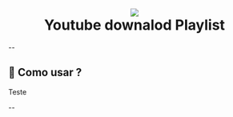 <h1 align="center">
<img src="https://img.shields.io/badge/YouTube-FF0000?style=for-the-badge&logo=youtube&logoColor=white"/><br>Youtube downalod Playlist
</h1>
--

## 💼 Como usar ?

Teste

--
